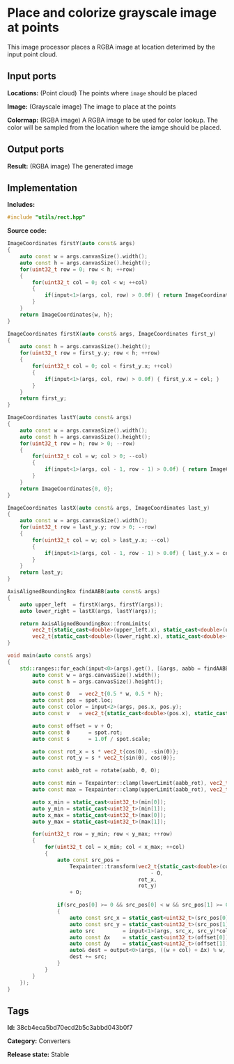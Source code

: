 # Place and colorize grayscale image at points

This image processor places a RGBA image at location deterimed by the input point cloud.

## Input ports

__Locations:__ (Point cloud) The points where `image` should be placed

__Image:__ (Grayscale image) The image to place at the points

__Colormap:__ (RGBA image) A RGBA image to be used for color lookup. The color will be sampled from the location where the iamge should be placed.

## Output ports

__Result:__ (RGBA image) The generated image

## Implementation

__Includes:__

```c++
#include "utils/rect.hpp"
```

__Source code:__

```c++
ImageCoordinates firstY(auto const& args)
{
	auto const w = args.canvasSize().width();
	auto const h = args.canvasSize().height();
	for(uint32_t row = 0; row < h; ++row)
	{
		for(uint32_t col = 0; col < w; ++col)
		{
			if(input<1>(args, col, row) > 0.0f) { return ImageCoordinates{col, row}; }
		}
	}
	return ImageCoordinates{w, h};
}

ImageCoordinates firstX(auto const& args, ImageCoordinates first_y)
{
	auto const h = args.canvasSize().height();
	for(uint32_t row = first_y.y; row < h; ++row)
	{
		for(uint32_t col = 0; col < first_y.x; ++col)
		{
			if(input<1>(args, col, row) > 0.0f) { first_y.x = col; }
		}
	}
	return first_y;
}

ImageCoordinates lastY(auto const& args)
{
	auto const w = args.canvasSize().width();
	auto const h = args.canvasSize().height();
	for(uint32_t row = h; row > 0; --row)
	{
		for(uint32_t col = w; col > 0; --col)
		{
			if(input<1>(args, col - 1, row - 1) > 0.0f) { return ImageCoordinates{col, row}; }
		}
	}
	return ImageCoordinates{0, 0};
}

ImageCoordinates lastX(auto const& args, ImageCoordinates last_y)
{
	auto const w = args.canvasSize().width();
	for(uint32_t row = last_y.y; row > 0; --row)
	{
		for(uint32_t col = w; col > last_y.x; --col)
		{
			if(input<1>(args, col - 1, row - 1) > 0.0f) { last_y.x = col; }
		}
	}
	return last_y;
}

AxisAlignedBoundingBox findAABB(auto const& args)
{
	auto upper_left  = firstX(args, firstY(args));
	auto lower_right = lastX(args, lastY(args));

	return AxisAlignedBoundingBox::fromLimits(
	    vec2_t{static_cast<double>(upper_left.x), static_cast<double>(upper_left.y)},
	    vec2_t{static_cast<double>(lower_right.x), static_cast<double>(lower_right.y)});
}

void main(auto const& args)
{
	std::ranges::for_each(input<0>(args).get(), [&args, aabb = findAABB(args)](auto spot) {
		auto const w = args.canvasSize().width();
		auto const h = args.canvasSize().height();

		auto const O   = vec2_t{0.5 * w, 0.5 * h};
		auto const pos = spot.loc;
		auto const color = input<2>(args, pos.x, pos.y);
		auto const v   = vec2_t{static_cast<double>(pos.x), static_cast<double>(pos.y)};

		auto const offset = v + O;
		auto const ϴ      = spot.rot;
		auto const s      = 1.0f / spot.scale;

		auto const rot_x = s * vec2_t{cos(ϴ), -sin(ϴ)};
		auto const rot_y = s * vec2_t{sin(ϴ), cos(ϴ)};

		auto const aabb_rot = rotate(aabb, ϴ, O);

		auto const min = Texpainter::clamp(lowerLimit(aabb_rot), vec2_t{0.0, 0.0}, 2 * O);
		auto const max = Texpainter::clamp(upperLimit(aabb_rot), vec2_t{0.0, 0.0}, 2 * O);

		auto x_min = static_cast<uint32_t>(min[0]);
		auto y_min = static_cast<uint32_t>(min[1]);
		auto x_max = static_cast<uint32_t>(max[0]);
		auto y_max = static_cast<uint32_t>(max[1]);

		for(uint32_t row = y_min; row < y_max; ++row)
		{
			for(uint32_t col = x_min; col < x_max; ++col)
			{
				auto const src_pos =
				    Texpainter::transform(vec2_t{static_cast<double>(col), static_cast<double>(row)}
				                              - O,
				                          rot_x,
				                          rot_y)
				    + O;

				if(src_pos[0] >= 0 && src_pos[0] < w && src_pos[1] >= 0 && src_pos[1] < h)
				{
					auto const src_x = static_cast<uint32_t>(src_pos[0]);
					auto const src_y = static_cast<uint32_t>(src_pos[1]);
					auto src         = input<1>(args, src_x, src_y)*color;
					auto const Δx    = static_cast<uint32_t>(offset[0]);
					auto const Δy    = static_cast<uint32_t>(offset[1]);
					auto& dest = output<0>(args, ((w + col) + Δx) % w, ((h + row) + Δy) % h);
					dest += src;
				}
			}
		}
	});
}
```

## Tags

__Id:__ 38cb4eca5bd70ecd2b5c3abbd043b0f7

__Category:__ Converters

__Release state:__ Stable
